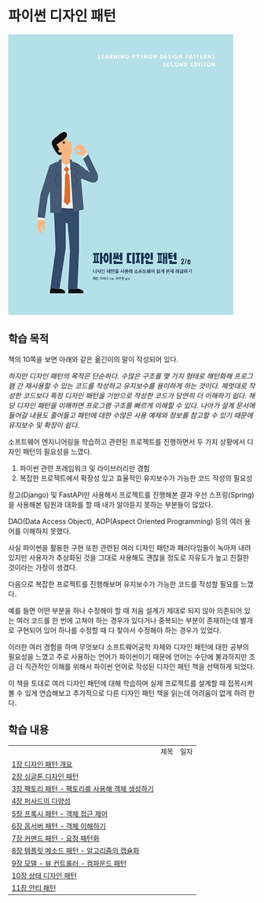 # 파이썬 디자인 패턴

<img src="./Images/00/main.jpeg" />

## 학습 목적

책의 10쪽을 보면 아래와 같은 옮긴이의 말이 작성되어 있다.

_하지만 디자인 패턴의 목적은 단순하다. 수많은 구조를 몇 가지 형태로 해턴화해 프로그램 간 재사용할 수 있는 코드를 작성하고 유지보수를 용이하게 하는 것이다. 제멋대로 작성한 코드보다 특정 디자인 패턴을 기반으로 작성한 코드가 당연히 더 이해하기 쉽다. 해당 디자인 패턴을 이해하면 프로그램 구조를 빠르게 이해할 수 있다. 나아가 설계 문서에 들어갈 내용도 줄어들고 패턴에 대한 수많은 사용 예제와 정보를 참고할 수 있기 때문에 유지보수 및 확장이 쉽다._

소프트웨어 엔지니어링을 학습하고 관련된 프로젝트를 진행하면서 두 가지 상황에서 디자인 패턴의 필요성을 느꼈다.

1. 파이썬 관련 프레임워크 및 라이브러리만 경험
2. 복잡한 프로젝트에서 확장성 있고 효율적인 유지보수가 가능한 코드 작성의 필요성

장고(Django) 및 FastAPI만 사용해서 프로젝트를 진행해본 결과 우선 스프링(Spring)을 사용해본 팀원과 대화를 할 때 내가 알아듣지 못하는 부분들이 많았다.

DAO(Data Access Object), AOP(Aspect Oriented Programming) 등의 여러 용어를 이해하지 못했다.

사실 파이썬을 활용한 구현 또한 관련된 여러 디자인 패턴과 패러다임들이 녹아져 내려 있지만 사용자가 추상화된 것을 그대로 사용해도 괜찮을 정도로 자유도가 높고 친절한 것이라는 가정이 생겼다.

다음으로 복잡한 프로젝트를 진행해보며 유지보수가 가능한 코드를 작성할 필요를 느꼈다.

예를 들면 어떤 부분을 하나 수정해야 할 때 처음 설계가 제대로 되지 않아 의존되어 있는 여러 코드를 한 번에 고쳐야 하는 경우가 있다거나 중복되는 부분이 존재하는데 별개로 구현되어 있어 하나를 수정할 때 다 찾아서 수정해야 하는 경우가 있었다.

이러한 여러 경험을 하며 무엇보다 소프트웨어공학 자체와 디자인 패턴에 대한 공부의 필요성을 느꼈고 주로 사용하는 언어가 파이썬이기 때문에 언어는 수단에 불과하지만 조금 더 직관적인 이해를 위해서 파이썬 언어로 작성된 디자인 패턴 책을 선택하게 되었다.

이 책을 토대로 여러 디자인 패턴에 대해 학습하며 실제 프로젝트를 설계할 때 접목시켜 볼 수 있게 연습해보고 추가적으로 다른 디자인 패턴 책을 읽는데 어려움이 없게 하려 한다.

## 학습 내용

<table>
    <th> 
        <td> 제목 </td>
        <td> 일자 </td>
    </th>
    <tr>
        <td> <a href="./01/README.md"> 1장 디자인 패턴 개요 </a> </td>
        <td>  </td>
    </tr>
    <tr>
        <td> <a href=""> 2장 싱글톤 디자인 패턴 </a> </td>
        <td>  </td>
    </tr>
    <tr>
        <td> <a href=""> 3장 팩토리 패턴 - 팩토리를 사용해 객체 생성하기 </a> </td>
        <td>  </td>
    </tr>
    <tr>
        <td> <a href=""> 4장 퍼사드의 다양성 </a> </td>
        <td>  </td>
    </tr>
    <tr>
        <td> <a href=""> 5장 프록시 패턴 - 객체 접근 제어 </a> </td>
        <td>  </td>
    </tr>
    <tr>
        <td> <a href=""> 6장 옵서버 패턴 - 객체 이해하기 </a> </td>
        <td>  </td>
    </tr>
    <tr>
        <td> <a href=""> 7장 커맨드 패턴 - 요청 패턴화 </a> </td>
        <td>  </td>
    </tr>
    <tr>
        <td> <a href=""> 8장 템플릿 메소드 패턴 - 알고리즘의 캡슐화 </a> </td>
        <td>  </td>
    </tr>
    <tr>
        <td> <a href=""> 9장 모델 - 뷰 컨트롤러 - 컴파운드 패턴 </a> </td>
        <td>  </td>
    </tr>
    <tr>
        <td> <a href=""> 10장 상태 디자인 패턴 </a> </td>
        <td>  </td>
    </tr>
    <tr>
        <td> <a href=""> 11장 안티 패턴 </a> </td>
        <td>  </td>
    </tr>

</table>
